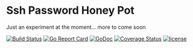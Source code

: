 # Ssh Password Honey Pot
 
Just an experiment at the moment... more to come soon
 
[![Build Status](https://travis-ci.org/dougEfresh/passwd-pot.svg?branch=master)](https://travis-ci.org/dougEfresh/passwd-pot)
[![Go Report Card](https://goreportcard.com/badge/github.com/dougEfresh/passwd-pot)](https://goreportcard.com/report/github.com/dougEfresh/passwd-pot)
[![GoDoc](https://godoc.org/github.com/dougEfresh/passwd-pot?status.svg)](https://godoc.org/github.com/dougEfresh/passwd-pot)
[![Coverage Status](https://coveralls.io/repos/github/dougEfresh/passwd-pot/badge.svg?branch=master)](https://coveralls.io/github/dougEfresh/passwd-pot?branch=master)
[![license](http://img.shields.io/badge/license-apache-red.svg?style=flat)](https://raw.githubusercontent.com/dougEfresh/passwd-pot/master/LICENSE)
